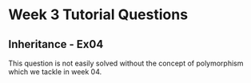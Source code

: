 Week 3 Tutorial Questions
=========================

Inheritance - Ex04
------------------

This question is not easily solved without the concept of polymorphism which we tackle in week 04.
